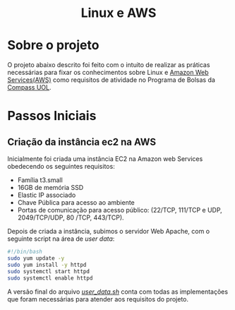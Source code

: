 <h1 align="Center">
Linux e AWS
</h1>

# Sobre o projeto

O projeto abaixo descrito foi feito com o intuito de realizar as práticas necessárias para fixar os conhecimentos sobre Linux e [Amazon Web Services(AWS)](https://aws.amazon.com/pt) como requisitos de atividade no Programa de Bolsas da [Compass UOL](https://compass.uol.en/home).

# Passos Iniciais
## Criação da instância ec2 na AWS
Inicialmente foi criada uma instância EC2 na Amazon web Services obedecendo os seguintes requisitos: 
- Família t3.small 
- 16GB de memória SSD
- Elastic IP associado
- Chave Pública para acesso ao ambiente
- Portas de comunicação para acesso
público: (22/TCP, 111/TCP e UDP, 2049/TCP/UDP, 80
/TCP, 443/TCP).

Depois de criada a instância, subimos o servidor Web Apache, com o seguinte script na área de _user data_:

~~~bash
#!/bin/bash
sudo yum update -y
sudo yum install -y httpd
sudo systemctl start httpd
sudo systemctl enable httpd
~~~
A versão final do arquivo [_user_data.sh_](user_data.sh) conta com todas as implementações que foram necessárias para atender aos requisitos do projeto.